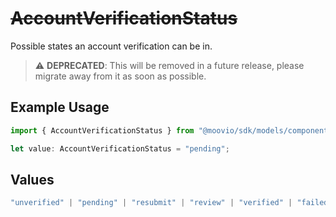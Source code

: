 # ~~AccountVerificationStatus~~

Possible states an account verification can be in.

> :warning: **DEPRECATED**: This will be removed in a future release, please migrate away from it as soon as possible.

## Example Usage

```typescript
import { AccountVerificationStatus } from "@moovio/sdk/models/components";

let value: AccountVerificationStatus = "pending";
```

## Values

```typescript
"unverified" | "pending" | "resubmit" | "review" | "verified" | "failed"
```